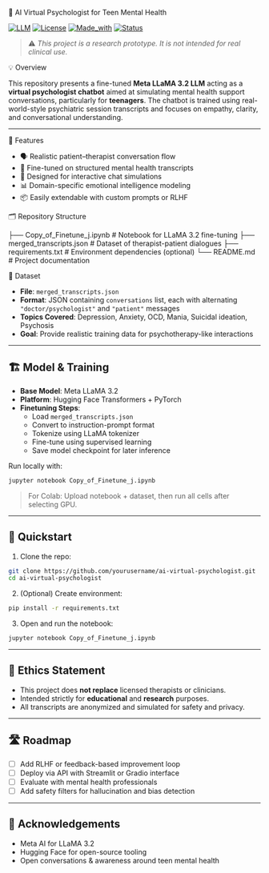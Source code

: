 🧠 AI Virtual Psychologist for Teen Mental Health

[![LLM](https://img.shields.io/badge/Model-Meta%20LLaMA%203.2-blue)]()
[![License](https://img.shields.io/badge/license-MIT-green.svg)]()
[![Made_with](https://img.shields.io/badge/Built%20With-PyTorch-orange)]()
[![Status](https://img.shields.io/badge/Status-Research--Prototype-yellow)]()

> ⚠️ *This project is a research prototype. It is not intended for real clinical use.*

💡 Overview

This repository presents a fine-tuned **Meta LLaMA 3.2 LLM** acting as a **virtual psychologist chatbot** aimed at simulating mental health support conversations, particularly for **teenagers**. The chatbot is trained using real-world-style psychiatric session transcripts and focuses on empathy, clarity, and conversational understanding.

---

🧰 Features

- 🗣️ Realistic patient–therapist conversation flow
- 🧠 Fine-tuned on structured mental health transcripts
- 🧪 Designed for interactive chat simulations
- 📊 Domain-specific emotional intelligence modeling
- 📦 Easily extendable with custom prompts or RLHF



🗂️ Repository Structure



├── Copy\_of\_Finetune\_j.ipynb      # Notebook for LLaMA 3.2 fine-tuning
├── merged\_transcripts.json       # Dataset of therapist-patient dialogues
├── requirements.txt              # Environment dependencies (optional)
└── README.md                     # Project documentation



 📁 Dataset

- **File**: `merged_transcripts.json`  
- **Format**: JSON containing `conversations` list, each with alternating `"doctor/psychologist"` and `"patient"` messages  
- **Topics Covered**: Depression, Anxiety, OCD, Mania, Suicidal ideation, Psychosis  
- **Goal**: Provide realistic training data for psychotherapy-like interactions

---

## 🏗️ Model & Training

- **Base Model**: Meta LLaMA 3.2
- **Platform**: Hugging Face Transformers + PyTorch
- **Finetuning Steps**:
  - Load `merged_transcripts.json`
  - Convert to instruction-prompt format
  - Tokenize using LLaMA tokenizer
  - Fine-tune using supervised learning
  - Save model checkpoint for later inference

Run locally with:

```bash
jupyter notebook Copy_of_Finetune_j.ipynb
````

> For Colab: Upload notebook + dataset, then run all cells after selecting GPU.

---

## 🚀 Quickstart

1. Clone the repo:

```bash
git clone https://github.com/yourusername/ai-virtual-psychologist.git
cd ai-virtual-psychologist
```

2. (Optional) Create environment:

```bash
pip install -r requirements.txt
```

3. Open and run the notebook:

```bash
jupyter notebook Copy_of_Finetune_j.ipynb
```

---

## 🔐 Ethics Statement

* This project does **not replace** licensed therapists or clinicians.
* Intended strictly for **educational** and **research** purposes.
* All transcripts are anonymized and simulated for safety and privacy.

---

## 🛣️ Roadmap

* [ ] Add RLHF or feedback-based improvement loop
* [ ] Deploy via API with Streamlit or Gradio interface
* [ ] Evaluate with mental health professionals
* [ ] Add safety filters for hallucination and bias detection

---

## 📢 Acknowledgements

* Meta AI for LLaMA 3.2
* Hugging Face for open-source tooling
* Open conversations & awareness around teen mental health






